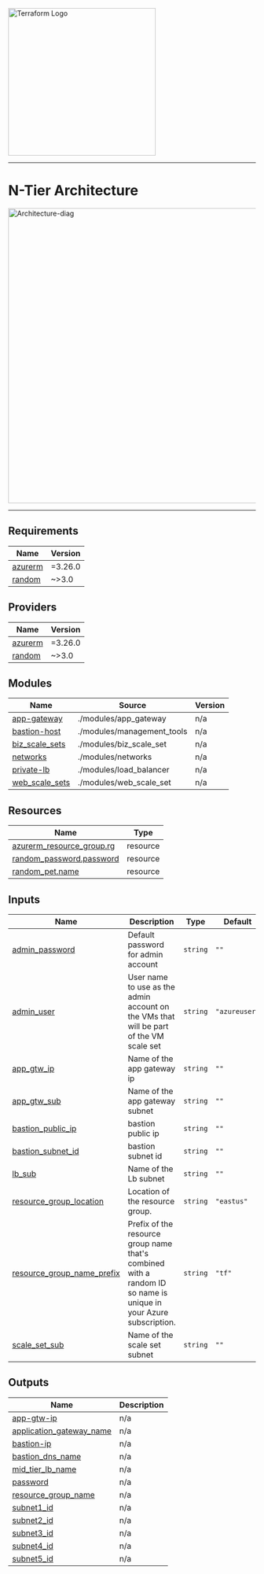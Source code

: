 <img width="300" alt="Terraform Logo" src=https://camo.githubusercontent.com/1a4ed08978379480a9b1ca95d7f4cc8eb80b45ad47c056a7cfb5c597e9315ae5/68747470733a2f2f7777772e6461746f636d732d6173736574732e636f6d2f323838352f313632393934313234322d6c6f676f2d7465727261666f726d2d6d61696e2e737667>

----------------

# N-Tier Architecture

<img width="600" alt="Architecture-diag" src=https://learn.microsoft.com/en-us/azure/architecture/guide/architecture-styles/images/n-tier-logical.svg>


-----------------
## Requirements

| Name | Version |
|------|---------|
| <a name="requirement_azurerm"></a> [azurerm](#requirement\_azurerm) | =3.26.0 |
| <a name="requirement_random"></a> [random](#requirement\_random) | ~>3.0 |

## Providers

| Name | Version |
|------|---------|
| <a name="provider_azurerm"></a> [azurerm](#provider\_azurerm) | =3.26.0 |
| <a name="provider_random"></a> [random](#provider\_random) | ~>3.0 |

## Modules

| Name | Source | Version |
|------|--------|---------|
| <a name="module_app-gateway"></a> [app-gateway](#module\_app-gateway) | ./modules/app_gateway | n/a |
| <a name="module_bastion-host"></a> [bastion-host](#module\_bastion-host) | ./modules/management_tools | n/a |
| <a name="module_biz_scale_sets"></a> [biz\_scale\_sets](#module\_biz\_scale\_sets) | ./modules/biz_scale_set | n/a |
| <a name="module_networks"></a> [networks](#module\_networks) | ./modules/networks | n/a |
| <a name="module_private-lb"></a> [private-lb](#module\_private-lb) | ./modules/load_balancer | n/a |
| <a name="module_web_scale_sets"></a> [web\_scale\_sets](#module\_web\_scale\_sets) | ./modules/web_scale_set | n/a |

## Resources

| Name | Type |
|------|------|
| [azurerm_resource_group.rg](https://registry.terraform.io/providers/hashicorp/azurerm/3.26.0/docs/resources/resource_group) | resource |
| [random_password.password](https://registry.terraform.io/providers/hashicorp/random/latest/docs/resources/password) | resource |
| [random_pet.name](https://registry.terraform.io/providers/hashicorp/random/latest/docs/resources/pet) | resource |

## Inputs

| Name | Description | Type | Default | Required |
|------|-------------|------|---------|:--------:|
| <a name="input_admin_password"></a> [admin\_password](#input\_admin\_password) | Default password for admin account | `string` | `""` | no |
| <a name="input_admin_user"></a> [admin\_user](#input\_admin\_user) | User name to use as the admin account on the VMs that will be part of the VM scale set | `string` | `"azureuser"` | no |
| <a name="input_app_gtw_ip"></a> [app\_gtw\_ip](#input\_app\_gtw\_ip) | Name of the app gateway ip | `string` | `""` | no |
| <a name="input_app_gtw_sub"></a> [app\_gtw\_sub](#input\_app\_gtw\_sub) | Name of the app gateway subnet | `string` | `""` | no |
| <a name="input_bastion_public_ip"></a> [bastion\_public\_ip](#input\_bastion\_public\_ip) | bastion public ip | `string` | `""` | no |
| <a name="input_bastion_subnet_id"></a> [bastion\_subnet\_id](#input\_bastion\_subnet\_id) | bastion subnet id | `string` | `""` | no |
| <a name="input_lb_sub"></a> [lb\_sub](#input\_lb\_sub) | Name of the Lb subnet | `string` | `""` | no |
| <a name="input_resource_group_location"></a> [resource\_group\_location](#input\_resource\_group\_location) | Location of the resource group. | `string` | `"eastus"` | no |
| <a name="input_resource_group_name_prefix"></a> [resource\_group\_name\_prefix](#input\_resource\_group\_name\_prefix) | Prefix of the resource group name that's combined with a random ID so name is unique in your Azure subscription. | `string` | `"tf"` | no |
| <a name="input_scale_set_sub"></a> [scale\_set\_sub](#input\_scale\_set\_sub) | Name of the scale set subnet | `string` | `""` | no |

## Outputs

| Name | Description |
|------|-------------|
| <a name="output_app-gtw-ip"></a> [app-gtw-ip](#output\_app-gtw-ip) | n/a |
| <a name="output_application_gateway_name"></a> [application\_gateway\_name](#output\_application\_gateway\_name) | n/a |
| <a name="output_bastion-ip"></a> [bastion-ip](#output\_bastion-ip) | n/a |
| <a name="output_bastion_dns_name"></a> [bastion\_dns\_name](#output\_bastion\_dns\_name) | n/a |
| <a name="output_mid_tier_lb_name"></a> [mid\_tier\_lb\_name](#output\_mid\_tier\_lb\_name) | n/a |
| <a name="output_password"></a> [password](#output\_password) | n/a |
| <a name="output_resource_group_name"></a> [resource\_group\_name](#output\_resource\_group\_name) | n/a |
| <a name="output_subnet1_id"></a> [subnet1\_id](#output\_subnet1\_id) | n/a |
| <a name="output_subnet2_id"></a> [subnet2\_id](#output\_subnet2\_id) | n/a |
| <a name="output_subnet3_id"></a> [subnet3\_id](#output\_subnet3\_id) | n/a |
| <a name="output_subnet4_id"></a> [subnet4\_id](#output\_subnet4\_id) | n/a |
| <a name="output_subnet5_id"></a> [subnet5\_id](#output\_subnet5\_id) | n/a |
